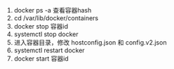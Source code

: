 
1. docker ps -a 查看容器hash
2. cd /var/lib/docker/containers
3. docker stop 容器id
4. systemctl stop docker
5. 进入容器目录，修改 hostconfig.json 和 config.v2.json
6. systemctl restart docker
7. docker start 容器id